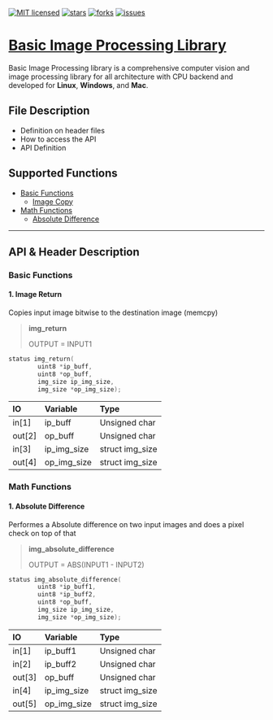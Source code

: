 [![MIT licensed](https://img.shields.io/github/license/muthu-kumaravel/basic_image_library)](https://opensource.org/licenses/MIT)
[![stars](https://img.shields.io/github/stars/muthu-kumaravel/basic_image_library)](https://github.com/muthu-kumaravel/basic_image_library/stargazers)
[![forks](https://img.shields.io/github/forks/muthu-kumaravel/basic_image_library)](https://github.com/muthu-kumaravel/basic_image_library/network/members)
[![issues](https://img.shields.io/github/issues/muthu-kumaravel/basic_image_library)](https://github.com/muthu-kumaravel/basic_image_library/issues)

# [Basic Image Processing Library](https://muthu-kumaravel.github.io/basic_image_library/)

Basic Image Processing library is a comprehensive computer vision and image processing library for all architecture with CPU backend and developed for __Linux__, __Windows__, and __Mac__.

## File Description 

* Definition on header files
* How to access the API
* API Definition

## Supported Functions

- [Basic Functions](https://github.com/muthu-kumaravel/basic_image_library/tree/master/main_code#basic-functions)
  - [Image Copy](https://github.com/muthu-kumaravel/basic_image_library/tree/master/main_code#1-image-return)
- [Math Functions](https://github.com/muthu-kumaravel/basic_image_library/tree/master/main_code#math-functions)
  - [Absolute Difference](https://github.com/muthu-kumaravel/basic_image_library/tree/master/main_code#1-absolute-difference)

* * *

## API & Header Description

### Basic Functions

#### 1. Image Return

Copies input image bitwise to the destination image (memcpy)

> **img_return** 
> 
> OUTPUT = INPUT1


``` c
status img_return(
        uint8 *ip_buff,
        uint8 *op_buff,
        img_size ip_img_size,
        img_size *op_img_size);
```  


| IO        | Variable          | Type            |
|:----------|:------------------|:----------------|
| in[1]     | ip_buff           | Unsigned char   |
| out[2]    | op_buff           | Unsigned char   |
| in[3]     | ip_img_size       | struct img_size |
| out[4]    | op_img_size       | struct img_size |

### Math Functions

#### 1. Absolute Difference

Performes a Absolute difference on two input images and does a pixel check on top of that

> **img_absolute_difference** 
>
> OUTPUT = ABS(INPUT1 - INPUT2)


``` c
status img_absolute_difference(
        uint8 *ip_buff1,
        uint8 *ip_buff2,
        uint8 *op_buff,
        img_size ip_img_size,
        img_size *op_img_size);
```  


| IO        | Variable          | Type            |
|:----------|:------------------|:----------------|
| in[1]     | ip_buff1          | Unsigned char   |
| in[2]     | ip_buff2          | Unsigned char   |
| out[3]    | op_buff           | Unsigned char   |
| in[4]     | ip_img_size       | struct img_size |
| out[5]    | op_img_size       | struct img_size |
